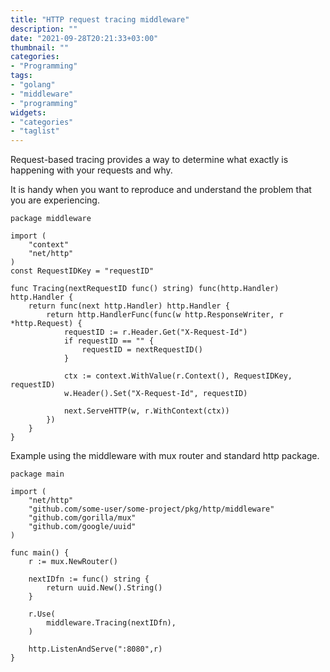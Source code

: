 ```yaml
---
title: "HTTP request tracing middleware"
description: ""
date: "2021-09-28T20:21:33+03:00"
thumbnail: ""
categories:
- "Programming"
tags:
- "golang"
- "middleware"
- "programming"
widgets:
- "categories"
- "taglist"
---
```


Request-based tracing provides a way to determine what exactly is happening with your requests and why.

It is handy when you want to reproduce and understand the problem that you are experiencing.

<!--more--> 

```golang
package middleware

import (
	"context"
	"net/http"
)
const RequestIDKey = "requestID"

func Tracing(nextRequestID func() string) func(http.Handler) http.Handler {
	return func(next http.Handler) http.Handler {
		return http.HandlerFunc(func(w http.ResponseWriter, r *http.Request) {
			requestID := r.Header.Get("X-Request-Id")
			if requestID == "" {
				requestID = nextRequestID()
			}

			ctx := context.WithValue(r.Context(), RequestIDKey, requestID)
			w.Header().Set("X-Request-Id", requestID)

			next.ServeHTTP(w, r.WithContext(ctx))
		})
	}
}
```

Example using the middleware with mux router and standard http package.
```golang
package main

import (
	"net/http"
	"github.com/some-user/some-project/pkg/http/middleware"
	"github.com/gorilla/mux"
	"github.com/google/uuid"
)

func main() {
	r := mux.NewRouter()

	nextIDfn := func() string {
	    return uuid.New().String()
	}

	r.Use(
		middleware.Tracing(nextIDfn),
	)

	http.ListenAndServe(":8080",r)
}
```